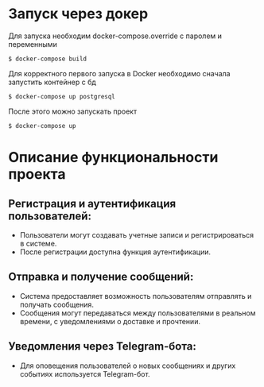 # Запуск через докер
Для запуска необходим docker-compose.override с паролем и переменными
```console
$ docker-compose build
```
Для корректного первого запуска в Docker необходимо сначала запустить контейнер с бд
```console
$ docker-compose up postgresql
```
После этого можно запускать проект
```console
$ docker-compose up
```

# Описание функциональности проекта

## Регистрация и аутентификация пользователей:
- Пользователи могут создавать учетные записи и регистрироваться в системе.
- После регистрации доступна функция аутентификации.

## Отправка и получение сообщений:
- Система предоставляет возможность пользователям отправлять и получать сообщения.
- Сообщения могут передаваться между пользователями в реальном времени, с уведомлениями о доставке и прочтении.

## Уведомления через Telegram-бота:
- Для оповещения пользователей о новых сообщениях и других событиях используется Telegram-бот.
